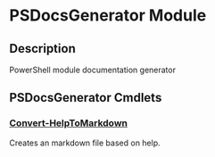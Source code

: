 # PSDocsGenerator Module

## Description

PowerShell module documentation generator

## PSDocsGenerator Cmdlets

### [Convert-HelpToMarkdown](Convert-HelpToMarkdown.md)

Creates an markdown file based on help.

